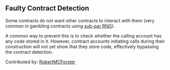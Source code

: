 ## Faulty Contract Detection

Some contracts do not want other contracts to interact with them (very common in gambling contracts using [sub-par RNG](/vulnerabilities/weak-sources-randomness.md)).

A common way to prevent this is to check whether the calling account has any code stored in it. However, contract accounts initiating calls during their construction will not yet show that they store code, effectively bypassing the contract detection.

Contributed by: [RobertMCForster](https://github.com/RobertMCForster)